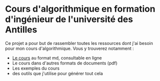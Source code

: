 # Cours d'algorithmique en formation d'ingénieur de l'université des Antilles

Ce projet a pour but de rassembler toutes les ressources dont j'ai besoin pour mon cours d'algorithmique.
Vous y trouverez notamment :
- [Le cours](Cours/cours.md) au format md, consultable en ligne
- Le cours dans d'autres formats de documents (pdf)
- Les exemples du cours
- des outils que j'utilise pour générer tout cela
